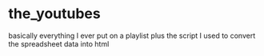 # the_youtubes
basically everything I ever put on a playlist plus the script I used to convert the spreadsheet data into html
